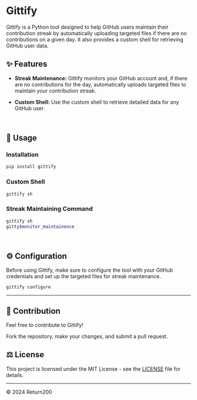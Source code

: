 # Gittify

Gittify is a Python tool designed to help GitHub users maintain their contribution streak by automatically uploading targeted files if there are no contributions on a given day. It also provides a custom shell for retrieving GitHub user data.

## ✨ Features

- **Streak Maintenance:** Gittify monitors your GitHub account and, if there are no contributions for the day, automatically uploads targeted files to maintain your contribution streak.

- **Custom Shell:** Use the custom shell to retrieve detailed data for any GitHub user.


<br>

## 🚀 Usage

### Installation

```bash
pip install gittify
```

### Custom Shell

```bash
gittify sh
```

### Streak Maintaining Command

```bash
gittify sh
gitty$monitor_maintainence
```

<br>

## ⚙️ Configuration

Before using Gittify, make sure to configure the tool with your GitHub credentials and set up the targeted files for streak maintenance.

```bash
gittify configure
```

<hr>

## 🤝 Contribution

Feel free to contribute to Gittify!

Fork the repository, make your changes, and submit a pull request.


## ⚖️ License

This project is licensed under the MIT License - see the <a href=''>LICENSE</a> file for details.

<hr>

© 2024 Return200
